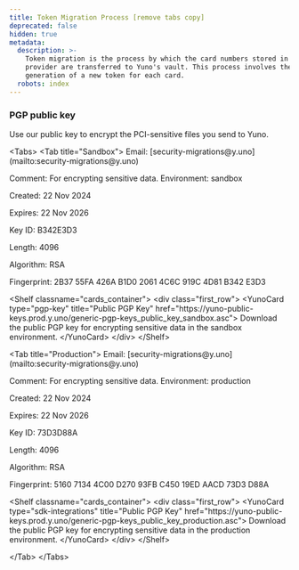 ```yaml
---
title: Token Migration Process [remove tabs copy]
deprecated: false
hidden: true
metadata:
  description: >-
    Token migration is the process by which the card numbers stored in a
    provider are transferred to Yuno's vault. This process involves the
    generation of a new token for each card.
  robots: index
---
```

### PGP public key

Use our public key to encrypt the PCI-sensitive files you send to Yuno.

\<Tabs>
&#x20; \<Tab title="Sandbox">
&#x20;   Email: \[security-migrations\@y.uno]\(mailto:security-migrations\@y.uno)

&#x20;   Comment: For encrypting sensitive data. Environment: sandbox

&#x20;   Created: 22 Nov 2024

&#x20;   Expires: 22 Nov 2026

&#x20;   Key ID: B342E3D3

&#x20;   Length: 4096

&#x20;   Algorithm: RSA

&#x20;   Fingerprint: 2B37 55FA 426A B1D0 2061 4C6C 919C 4D81 B342 E3D3

&#x20;   \<Shelf classname="cards\_container">
&#x20;     \<div class="first\_row">
&#x20;       \<YunoCard type="pgp-key" title="Public PGP Key" href="https\://yuno-public-keys.prod.y.uno/generic-pgp-keys\_public\_key\_sandbox.asc">
&#x20;         Download the public PGP key for encrypting sensitive data in the sandbox environment.
&#x20;       \</YunoCard>
&#x20;     \</div>
&#x20;   \</Shelf>

&#x20; \<Tab title="Production">
&#x20;   Email: \[security-migrations\@y.uno]\(mailto:security-migrations\@y.uno)

&#x20;   Comment: For encrypting sensitive data. Environment: production

&#x20;   Created: 22 Nov 2024

&#x20;   Expires: 22 Nov 2026

&#x20;   Key ID: 73D3D88A

&#x20;   Length: 4096

&#x20;   Algorithm: RSA

&#x20;   Fingerprint: 5160 7134 4C00 D270 93FB C450 19ED AACD 73D3 D88A

&#x20;   \<Shelf classname="cards\_container">
&#x20;     \<div class="first\_row">
&#x20;       \<YunoCard type="sdk-integrations" title="Public PGP Key" href="https\://yuno-public-keys.prod.y.uno/generic-pgp-keys\_public\_key\_production.asc">
&#x20;         Download the public PGP key for encrypting sensitive data in the production environment.
&#x20;       \</YunoCard>
&#x20;     \</div>
&#x20;   \</Shelf>

&#x20; \</Tab>
\</Tabs>